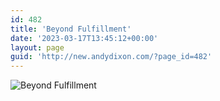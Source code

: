 ```yaml
---
id: 482
title: 'Beyond Fulfillment'
date: '2023-03-17T13:45:12+00:00'
layout: page
guid: 'http://new.andydixon.com/?page_id=482'
---
```


![Beyond Fulfillment](https://i0.wp.com/assets.g8x2.ldn.idrivee2-23.com/posters/Beyond%20Fulfillment%2001.jpg?w=1200&ssl=1 "Beyond Fulfillment")